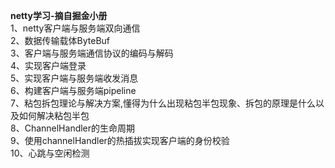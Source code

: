 **netty学习-摘自掘金小册**   
1、netty客户端与服务端双向通信  
2、数据传输载体ByteBuf  
3、客户端与服务端通信协议的编码与解码   
4、实现客户端登录  
5、实现客户端与服务端收发消息  
6、构建客户端与服务端pipeline  
7、粘包拆包理论与解决方案,懂得为什么出现粘包半包现象、拆包的原理是什么以及如何解决粘包半包  
8、ChannelHandler的生命周期  
9、使用channelHandler的热插拔实现客户端的身份校验  
10、心跳与空闲检测  

